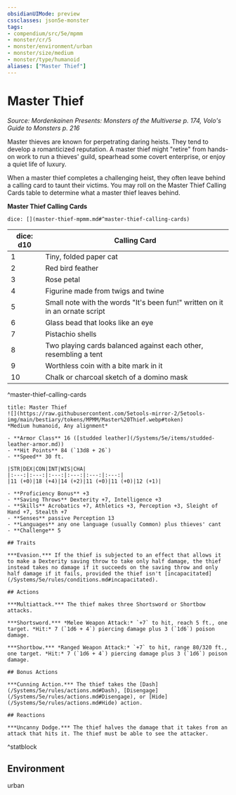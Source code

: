```yaml
---
obsidianUIMode: preview
cssclasses: json5e-monster
tags:
- compendium/src/5e/mpmm
- monster/cr/5
- monster/environment/urban
- monster/size/medium
- monster/type/humanoid
aliases: ["Master Thief"]
---
```

# Master Thief
*Source: Mordenkainen Presents: Monsters of the Multiverse p. 174, Volo's Guide to Monsters p. 216*  

Master thieves are known for perpetrating daring heists. They tend to develop a romanticized reputation. A master thief might "retire" from hands-on work to run a thieves' guild, spearhead some covert enterprise, or enjoy a quiet life of luxury.

When a master thief completes a challenging heist, they often leave behind a calling card to taunt their victims. You may roll on the Master Thief Calling Cards table to determine what a master thief leaves behind.

**Master Thief Calling Cards**

`dice: [](master-thief-mpmm.md#^master-thief-calling-cards)`

| dice: d10 | Calling Card |
|-----------|--------------|
| 1 | Tiny, folded paper cat |
| 2 | Red bird feather |
| 3 | Rose petal |
| 4 | Figurine made from twigs and twine |
| 5 | Small note with the words "It's been fun!" written on it in an ornate script |
| 6 | Glass bead that looks like an eye |
| 7 | Pistachio shells |
| 8 | Two playing cards balanced against each other, resembling a tent |
| 9 | Worthless coin with a bite mark in it |
| 10 | Chalk or charcoal sketch of a domino mask |
^master-thief-calling-cards

```ad-statblock
title: Master Thief
![](https://raw.githubusercontent.com/5etools-mirror-2/5etools-img/main/bestiary/tokens/MPMM/Master%20Thief.webp#token)
*Medium humanoid, Any alignment*

- **Armor Class** 16 ([studded leather](/Systems/5e/items/studded-leather-armor.md))
- **Hit Points** 84 (`13d8 + 26`)
- **Speed** 30 ft.

|STR|DEX|CON|INT|WIS|CHA|
|:---:|:---:|:---:|:---:|:---:|:---:|
|11 (+0)|18 (+4)|14 (+2)|11 (+0)|11 (+0)|12 (+1)|

- **Proficiency Bonus** +3
- **Saving Throws** Dexterity +7, Intelligence +3
- **Skills** Acrobatics +7, Athletics +3, Perception +3, Sleight of Hand +7, Stealth +7
- **Senses** passive Perception 13
- **Languages** any one language (usually Common) plus thieves' cant
- **Challenge** 5

## Traits

***Evasion.*** If the thief is subjected to an effect that allows it to make a Dexterity saving throw to take only half damage, the thief instead takes no damage if it succeeds on the saving throw and only half damage if it fails, provided the thief isn't [incapacitated](/Systems/5e/rules/conditions.md#incapacitated).

## Actions

***Multiattack.*** The thief makes three Shortsword or Shortbow attacks.

***Shortsword.*** *Melee Weapon Attack:* `+7` to hit, reach 5 ft., one target. *Hit:* 7 (`1d6 + 4`) piercing damage plus 3 (`1d6`) poison damage.

***Shortbow.*** *Ranged Weapon Attack:* `+7` to hit, range 80/320 ft., one target. *Hit:* 7 (`1d6 + 4`) piercing damage plus 3 (`1d6`) poison damage.

## Bonus Actions

***Cunning Action.*** The thief takes the [Dash](/Systems/5e/rules/actions.md#Dash), [Disengage](/Systems/5e/rules/actions.md#Disengage), or [Hide](/Systems/5e/rules/actions.md#Hide) action.

## Reactions

***Uncanny Dodge.*** The thief halves the damage that it takes from an attack that hits it. The thief must be able to see the attacker.
```
^statblock

## Environment

urban